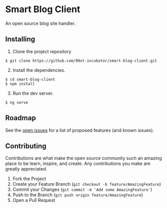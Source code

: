 # Smart Blog Client

An open source blog site handler.

## Installing

1. Clone the project repository

```
$ git clone https://github.com/99xt-incubator/smart-blog-client.git
```

2. Install the dependencies.
```
$ cd smart-blog-client
$ npm install
```

3. Run the dev server.
```
$ ng serve
```

## Roadmap

See the [open issues](https://github.com/99xt-incubator/smart-blog-client/issues) for a list of proposed features (and known issues).

## Contributing

Contributions are what make the open source community such an amazing place to be learn, inspire, and create. Any contributions you make are greatly appreciated.

1. Fork the Project
2. Create your Feature Branch (`git checkout -b feature/AmazingFeature`)
3. Commit your Changes (`git commit -m 'Add some AmazingFeature'`)
4. Push to the Branch (`git push origin feature/AmazingFeature`)
5. Open a Pull Request
